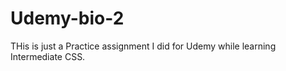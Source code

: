 # Udemy-bio-2
THis is just a Practice assignment I did for Udemy while  learning  Intermediate CSS.
